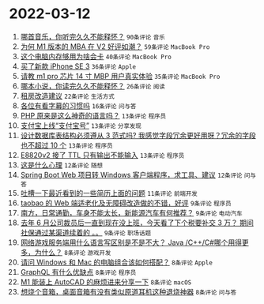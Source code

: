 # 2022-03-12

1. [哪首音乐，你听完久久不能释怀？](https://www.v2ex.com/t/839828) `90条评论` `音乐`
1. [为何 M1 版本的 MBA 在 V2 好评如潮？](https://www.v2ex.com/t/839816) `59条评论` `MacBook Pro`
1. [这个电脑内存够用为啥会卡](https://www.v2ex.com/t/839826) `40条评论` `MacBook Pro`
1. [买了新款 iPhone SE 3](https://www.v2ex.com/t/839864) `36条评论` `Apple`
1. [请教 m1 pro 芯片 14 寸 MBP 用户真实体验](https://www.v2ex.com/t/839813) `35条评论` `MacBook Pro`
1. [哪本小说，你读完久久不能释怀？](https://www.v2ex.com/t/839866) `26条评论` `阅读`
1. [租房改造建议](https://www.v2ex.com/t/839810) `22条评论` `生活方式`
1. [各位有看字幕的习惯吗](https://www.v2ex.com/t/839850) `16条评论` `问与答`
1. [PHP 原来是这么神奇的语言吗？](https://www.v2ex.com/t/839895) `13条评论` `程序员`
1. [支付宝上线“支付宝号”](https://www.v2ex.com/t/839885) `13条评论` `分享发现`
1. [设计数据库表结构必须遵从 3 范式吗? 我感觉字段冗余更好用呀？冗余的字段也不超过 10 个](https://www.v2ex.com/t/839874) `13条评论` `程序员`
1. [E8820v2 接了 TTL 只有输出不能输入](https://www.v2ex.com/t/839832) `13条评论` `程序员`
1. [这是什么心理](https://www.v2ex.com/t/839873) `12条评论` `随想`
1. [Spring Boot Web 项目转 Windows 客户端程序，求工具、建议](https://www.v2ex.com/t/839869) `12条评论` `问与答`
1. [吐槽一下最近看到的一些简历上面的问题](https://www.v2ex.com/t/839867) `11条评论` `前端开发`
1. [taobao 的 Web 端适老化及无障碍改造做的不错，好评](https://www.v2ex.com/t/839881) `9条评论` `程序员`
1. [南方，日常通勤，车身不能太长，新能源汽车有何推荐？](https://www.v2ex.com/t/839817) `9条评论` `电动汽车`
1. [去年 6 月公司裁员后一直到现在没上班，今天看了下个税要补交 3 万？ 期间社保通过某渠道续着的 。。](https://www.v2ex.com/t/839800) `9条评论` `职场话题`
1. [网络游戏服务端用什么语言写区别是不是不大？ Java /C++/C#哪个用得更多，为什么？](https://www.v2ex.com/t/839916) `8条评论` `游戏开发`
1. [请问 Windows 和 Mac 的电脑组合该如何搭配？](https://www.v2ex.com/t/839914) `8条评论` `Apple`
1. [GraphQL 有什么优缺点](https://www.v2ex.com/t/839880) `8条评论` `程序员`
1. [M1 能装上 AutoCAD 的麻烦进来分享一下](https://www.v2ex.com/t/839863) `8条评论` `macOS`
1. [想烧个音箱，桌面音箱有没有类似原道耳机这种退烧神器](https://www.v2ex.com/t/839861) `8条评论` `问与答`
